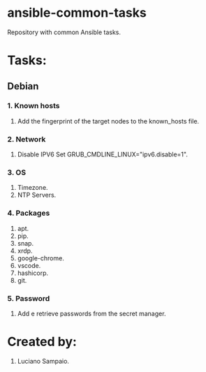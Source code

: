 # ansible-common-tasks
Repository with common Ansible tasks.

# Tasks:

## Debian

### 1. Known hosts

1. Add the fingerprint of the target nodes to the known_hosts file.

### 2. Network

1. Disable IPV6
  Set GRUB_CMDLINE_LINUX="ipv6.disable=1".

### 3. OS

1. Timezone.
1. NTP Servers.

### 4. Packages

1. apt.
1. pip.
1. snap.
1. xrdp.
1. google-chrome.
1. vscode.
1. hashicorp.
1. git.

### 5. Password

1. Add e retrieve passwords from the secret manager.

# Created by: 

1. Luciano Sampaio.

